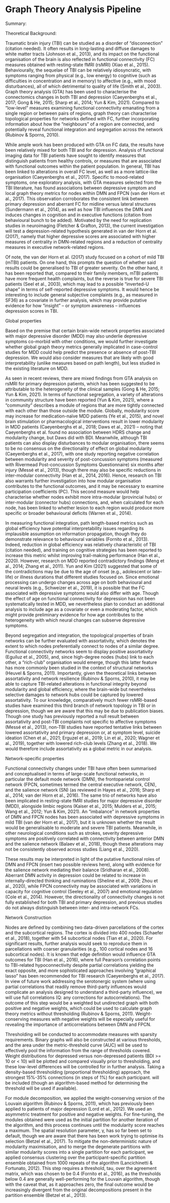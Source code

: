 # Graph Theory Analysis Pipeline
Summary:


Theoretical Background: 

Traumatic brain injury (TBI) can be studied as a disorder of “disconnection” (citation needed). It often results in long-lasting and diffuse damages to white matter tracts (Johnson et al., 2013), and its impact on the functional organisation of the brain is also reflected in functional connectivity (FC) measures obtained with resting-state fMRI (rsMRI) (Xiao et al., 2015). Behaviourally, the sequelae of TBI can be relatively idiosyncratic, with symptoms ranging from physical (e.g., low energy) to cognitive (such as difficulties in concentration and in memory) to affective (e.g., with mood disturbances), all of which detrimental to quality of life (Smith et al., 2003). Graph theory analysis (GTA) has been used to characterise the connectomics changes in both TBI and depression (Caeyenberghs et al., 2017; Gong & He, 2015; Sharp et al., 2014; Yun & Kim, 2021). Compared to “low-level” measures examining functional connectivity emanating from a single region or between pairs of regions, graph theory can characterise topological properties for networks defined with FC, further incorporating information about how the “neighbours” of a region are connected, and potentially reveal functional integration and segregation across the network (Rubinov & Sporns, 2010). 

  

While ample work has been produced with GTA on FC data, the results have been relatively mixed for both TBI and for depression. Analysis of functional imaging data for TBI patients have sought to identify measures that distinguish patients from healthy controls, or measures that are associated with functional outcomes within the patient population. In general, TBI has been linked to alterations in overall FC level, as well as a more lattice-like organisation (Caeyenberghs et al., 2017). Specific to mood-related symptoms, one exploratory analysis, with GTA measures selected from the TBI literature, has found associations between depressive symptom and local graph theory metrics for nodes within DMN and FPCN (van der Horn et al., 2017). This observation corroborates the consistent link between primary depression and aberrant FC for midline versus lateral structures (Sundermann et al., 2014), as well as how TBI influences the DMN and induces changes in cognition and in executive functions (citation from behavioural bunch to be added). Motivated by the need for replication studies in neuroimaging (Fletcher & Grafton, 2013), the current investigation will test a depression-related hypothesis generated in van der Horn et al. (2017), namely that higher depressive scores are associated with higher measures of centrality in DMN-related regions and a reduction of centrality measures in executive network-related regions. 

  

Of note, the van der Horn et al. (2017) study focused on a cohort of mild TBI (mTBI) patients. On one hand, this prompts the question of whether said results could be generalised to TBI of greater severity. On the other hand, it has been reported that, compared to their family members, mTBI patients have more frequent health complaints, but the reverse is true for severe TBI patients (Seel et al., 2003), which may lead to a possible “inverted-U shape” in terms of self-reported depressive symptoms. It would hence be interesting to include general subjective complaints (e.g., as measured in SF36) as a covariate in further analysis, which may provide putative evidence for how “insight” – or symptom awareness – influences depression scores in TBI. 

Global properties 

Based on the premise that certain brain-wide network properties associated with major depressive disorder (MDD) may also underlie depressive symptoms co-morbid with other conditions, we would further investigate whether global graph theory metrics generally implicated in case-control studies for MDD could help predict the presence or absence of post-TBI depression. We would also consider measures that are likely with good interpretability (unlike measures based on path length), but less studied in the existing literature on MDD. 

  

As seen in recent reviews, there are mixed findings from GTA analysis on rsMRI for primary depression patients, which has been suggested to be attributable to the heterogeneity of the clinical samples (Gong & He, 2015; Yun & Kim, 2021). In terms of functional segregation, a variety of alterations in community structure have been reported (Yun & Kim, 2021), where a “community” describes a module of regions that are more tightly connected with each other than those outside the module. Globally, modularity score may increase for medication-naïve MDD patients (Ye et al., 2015), and novel brain stimulation or pharmacological interventions result in lower modularity in MDD patients (Caeyenberghs et al., 2018; Daws et al., 2021) – noting that Caeyenberghs et al. found no association between HDRS change and modularity change, but Daws did with BDI. Meanwhile, although TBI patients can also display disturbances to modular organisation, there seems to be no consensus on the directionality of effect on global modularity (Caeyenberghs et al., 2017), with one study reporting negative correlation between modularity and severity of post-concussion symptoms (measured with Rivermead Post-concussion Symptoms Questionnaire) six months after injury (Messé et al., 2013), though there may also be specific reductions in inter-modular connectivity (Han et al., 2014, 2016). Hence, research on TBI also warrants further investigation into how modular organisation contributes to the functional outcomes, and it may be necessary to examine participation coefficients (PC). This second measure would help characterise whether nodes exhibit more intra-modular (provincial hubs) or inter-modular (connector hubs) connections, and, when calculated for each node, has been linked to whether lesion to each region would produce more specific or broader behavioural deficits (Warren et al., 2014). 

  

In measuring functional integration, path length-based metrics such as global efficiency have potential interpretability issues regarding its implausible assumption on information propagation, though they do demonstrate relevance to behavioural variables (Fornito et al., 2013). Indeed, reduction in global efficiency was relatively characteristic of TBI (citation needed), and training on cognitive strategies has been reported to increase this metric whilst improving trail-making performance (Han et al., 2020). However, research on MDD reported contradictory findings (Meng et al., 2014; Zhang et al., 2011). Yun and Kim (2021) suggested that some of the contradictions may be due to the age of onset (e.g., adolescent or late-life) or illness durations that different studies focused on. Since emotional processing can undergo changes across age on both behavioural and neural levels (e.g., Schweizer et al., 2019), it is possible that the FC associated with depressive symptoms would also differ with age. Though the effect of age on functional connectivity for depression has not been systematically tested in MDD, we nevertheless plan to conduct an additional analysis to include age as a covariate or even a moderating factor, which might provide preliminary evidence for how age contributes to the heterogeneity with which neural changes can subserve depressive symptoms. 

  

Beyond segregation and integration, the topological properties of brain networks can be further evaluated with assortativity, which denotes the extent to which nodes preferentially connect to nodes of a similar degree. Functional connectivity networks seem to display positive assortativity (Eguíluz et al., 2005), and, since high-degree nodes (hubs) link to each other, a “rich-club” organisation would emerge, though this latter feature has more commonly been studied in the context of structural networks (Heuvel & Sporns, 2011). Importantly, given the theoretical links between assortativity and network resilience (Rubinov & Sporns, 2010), it may be able to capture TBI-related alterations in functional integrity beyond modularity and global efficiency, where the brain-wide but nevertheless selective damages to network hubs could be captured by lowered assortativity. To our knowledge, comparatively much fewer rsMRI-based studies have examined this third branch of network topology in TBI or in depression, though we are aware that this may be due to publication biases. Though one study has previously reported a null result between assortativity and post-TBI complaints not specific to affective symptoms (Messé et al., 2013), non-TBI studies have reported tentative links between lowered assortativity and primary depression or, at symptom level, suicide ideation (Chen et al., 2021; Erguzel et al., 2019; Lin et al., 2020; Wagner et al., 2019), together with lowered rich-club levels (Zhang et al., 2018). We would therefore include assortativity as a global metric in our analysis. 

 

Network-specific properties 

Functional connectivity changes under TBI have often been summarised and conceptualised in terms of large-scale functional networks, in particular the default mode network (DMN), the frontoparietal control network (FPCN, sometimes termed the central executive network, CEN), and the salience network (SN) (as reviewed in Hayes et al., 2016; Sharp et al., 2014; van der Horn et al., 2016). The same trio of networks have also been implicated in resting-state fMRI studies for major depressive disorder (MDD), alongside limbic regions (Kaiser et al., 2015; Mulders et al., 2015; Wang et al., 2012; Yun & Kim, 2021). An “imbalance” in network properties of DMN and FPCN nodes has been associated with depressive symptoms in mild TBI (van der Horn et al., 2017), but it is unknown whether the result would be generalisable to moderate and severe TBI patients. Meanwhile, in other neurological conditions such as strokes, severity depressive symptoms are positively correlated with connectivity between anterior DMN and the salience network (Balaev et al., 2018), though these alterations may not be consistently observed across studies (Liang et al., 2020). 

These results may be interpreted in light of the putative functional roles of DMN and FPCN (insert two possible reviews here), along with evidence for the salience network mediating their balance (Sridharan et al., 2008). Aberrant DMN activity in depression could be related to increase in internally-directed thinking and ruminations (Sheline et al., 2009; Zhou et al., 2020), while FPCN connectivity may be associated with variations in capacity for cognitive control (Seeley et al., 2007) and emotional regulation (Cole et al., 2014). However, the directionality of connectivity changes is not fully established for both TBI and primary depression, and previous studies do not always distinguish between inter- and intra-network FCs.  


Network Construction 

Nodes are defined by combining two data-driven parcellations of the cortex and the subcortical regions. The cortex is divided into 400 nodes (Schaefer et al., 2018), together with 54 subcortical nodes (Tian et al., 2020). For significant results, further analysis would seek to reproduce them in parcellations with coarser granularities (e.g., 100 cortical nodes and 16 subcortical nodes). It is known that edge definition would influence GTA outcomes for TBI (Han et al., 2016), where full Pearson’s correlation points to TBI-related hypoconnectivity despite partial correlations yielding the exact opposite, and more sophisticated approaches involving “graphical lasso” has been recommended for TBI research (Caeyenberghs et al., 2017). In view of future work addressing the serotonergic system (where using partial correlations that readily remove third-party influences would complicate an analysis designed to understand a third-party influence), we will use full correlations (Q: any corrections for autocorrelations). The outcome of this step would be a weighted but undirected graph with both positive and negative weights, which could be used to calculate graph theory metrics without thresholding (Rubinov & Sporns, 2011). Weight-conserving measures with negative weights will be especially useful for revealing the importance of anticorrelations between DMN and FPCN. 

  

Thresholding will be conducted to accommodate measures with sparsity requirements. Binary graphs will also be constructed at various thresholds, and the area under the metric-threshold curve (AUC) will be used to effectively pool the information from the range of thresholds covered. Weight distributions for depressed versus non-depressed patients (BDI >= 10 or < 10) will be plotted and compared visually prior to thresholding, and these low-level differences will be controlled for in further analysis. Taking a density-based thresholding (proportional thresholding) approach, the strongest 15%-35% connections (in steps of 1%) for each participant. will be included (though an algorithm-based method for determining the threshold will be used if available). 

 

For module decomposition, we applied the weight-conserving version of the Louvain algorithm (Rubinov & Sporns, 2011), which has previously been applied to patients of major depression (Lord et al., 2012). We used an asymmetric treatment for positive and negative weights. For fine-tuning, the modules obtained were used as the initial partition for another iteration of the algorithm, and this process continues until the modularity score reaches a maximum. The spatial resolution parameter, γ, has so far been set to default, though we are aware that there has been work trying to optimise its selection (Betzel et al., 2017). To mitigate the non-deterministic nature of modularity maximisation, and to merge the degenerate partitions with similar modularity scores into a single partition for each participant, we applied consensus clustering over the participant-specific partition ensemble obtained from 1000 repeats of the algorithm (Lancichinetti & Fortunato, 2012). This step requires a threshold, tau, over the agreement matrix, which was chosen to be 0.4 (Fornito et al., 2016), as the thresholds below 0.4 are generally well-performing for the Louvain algorithm, though with the caveat that, as it approaches zero, the final outcome would be increasingly divergent from the original decompositions present in the partition ensemble (Betzel et al., 2013). 

